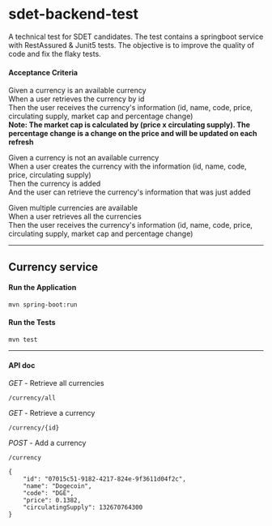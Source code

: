 # sdet-backend-test
A technical test for SDET candidates. The test contains a springboot service with RestAssured & Junit5 tests. The objective is to improve the quality of code and fix the flaky tests.
#### **Acceptance Criteria**
Given a currency is an available currency\
When a user retrieves the currency by id\
Then the user receives the currency's information (id, name, code, price, circulating supply, market cap and percentage change)\
**Note: The market cap is calculated by (price x circulating supply). The percentage change is a change on the price and will be updated on each refresh**

Given a currency is not an available currency\
When a user creates the currency with the information (id, name, code, price, circulating supply)\
Then the currency is added\
And the user can retrieve the currency's information that was just added

Given multiple currencies are available\
When a user retrieves all the currencies\
Then the user receives the currency's information (id, name, code, price, circulating supply, market cap and percentage change)


---
## **Currency service**

#### **Run the Application**
```
mvn spring-boot:run
```

#### **Run the Tests**
```
mvn test
```

---
#### **API doc**

_GET_ - Retrieve all currencies
```
/currency/all
```

_GET_ - Retrieve a currency
```
/currency/{id}
```
_POST_ - Add a currency
```
/currency

{
    "id": "07015c51-9182-4217-824e-9f3611d04f2c",
    "name": "Dogecoin",
    "code": "DGE",
    "price": 0.1382,
    "circulatingSupply": 132670764300
}
```
 

